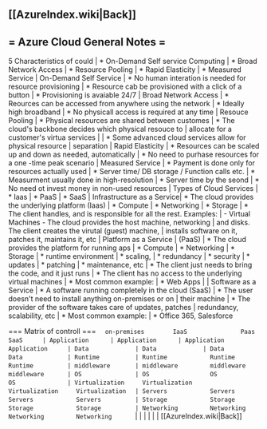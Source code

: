 [[AzureIndex.wiki|Back]]
--------------------------------------------------------------------------------
= Azure Cloud General Notes =
--------------------------------------------------------------------------------
5 Characteristics of could   | * On-Demand Self service
Computing                    | * Broad Network Access
                             | * Resource Pooling
                             | * Rapid Elasticity
                             | * Measured Service
                             |
  On-Demand Self Service     | * No human interation is needed for resource provisioning
                             | * Resource cab be provisioned with a click of a button
                             | * Provisioning is avaiable 24/7
                             |
  Broad Network Access       | * Reources can be accessed from anywhere using the network
                             | * Ideally high broadband
                             | * No physicall access is required at any time
                             |
  Resouce Pooling            | * Physical resources are shared between customes
                             | * The cloud's backbone decides which physical resouce to
                             |   allocate for a customer's virtua services
                             |
                             | * Some advanced cloud services allow for physical resource
                             |   separation
                             |
  Rapid Elasticity           | * Resources can be scaled up and down as needed, automatically
                             | * No need to purhase resources for a one -time peak scenario
                             |
  Measured Service           | * Payment is done only for resources actually used
                             | * Server time/ DB storage / Function calls etc.
                             | * Measurment usually done in high-resolution
                             |   * Server time by the seond
                             | * No need ot invest money in non-used resources
                             |
Types of Cloud Services      | * Iaas
                             | * PaaS
                             | * SaaS
                             |
  Infrastructure as a Service| * The cloud provides the underlying platform
  (Iaas)                     |   * Compute
                             |   * Networking
                             |   * Storage
                             | * The client handles, and is responsible for all the rest. Examples:
                             |   - Virtual Machines - The cloud provides the host machine, networking
                             |       and disks. The client creates the virutal (guest) machine,
                             |       installs software on it, patches it, maintains it, etc
                             |
  Platform as a Service      |
  (PaaS)                     | * The cloud provides the platform for running aps
                             |   * Compute
                             |   * Networking
                             |   * Storage
                             |   * runtime environment
                             |   * scaling,
                             |   * redundancy
                             |   * security
                             |   * updates
                             |   * patching
                             |   * maintenance, etc
                             | * The client just needs to bring the code, and it just runs
                             | * The client has no access to the underlying virtual machines
                             | * Most common example:
                             |   * Web Apps
                             |
                             |
  Software as a Service      | * A software running completely in the cloud
  (SaaS)                     | * The user doesn't need to install anything on-premises or on
                             |   their machine
                             | * The provider of the software takes care of updates, patches
                             |   redundancy, scalability, etc
                             | * Most common example:
                             |   * Office 365, Salesforce

=== Matrix of controll ===
`   on-premises        IaaS               Paas               SaaS      `
`| Application      | Application      | Application        Application     `
`| Data             | Data             | Data               Data            `
`| Runtime          | Runtime            Runtime            Runtime         `
`| middleware       | middleware         middleware         middleware      `
`| OS               | OS                 OS                 OS              `
`| Virtualization     Virtualization     Virtualization     Virtualization  `
`| Servers            Servers            Servers            Servers         `
`| Storage            Storage            Storage            Storage         `
`| Networking         Networking         Networking         Networking      `
                             |
                             |
                             |
                             |
                             |
                             |
[[AzureIndex.wiki|Back]]
